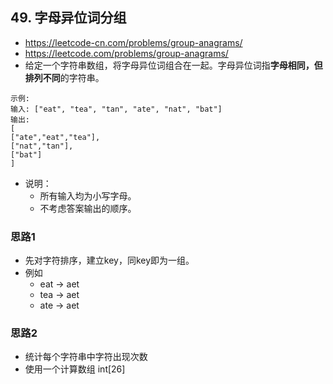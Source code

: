 ## 49. 字母异位词分组
- https://leetcode-cn.com/problems/group-anagrams/
- https://leetcode.com/problems/group-anagrams/
- 给定一个字符串数组，将字母异位词组合在一起。字母异位词指**字母相同，但排列不同**的字符串。

```
示例:
输入: ["eat", "tea", "tan", "ate", "nat", "bat"]
输出:
[
["ate","eat","tea"],
["nat","tan"],
["bat"]
]
```
- 说明：
  - 所有输入均为小写字母。
  - 不考虑答案输出的顺序。

### 思路1
- 先对字符排序，建立key，同key即为一组。
- 例如
  - eat -> aet
  - tea -> aet
  - ate -> aet

### 思路2
- 统计每个字符串中字符出现次数
- 使用一个计算数组 int[26] 